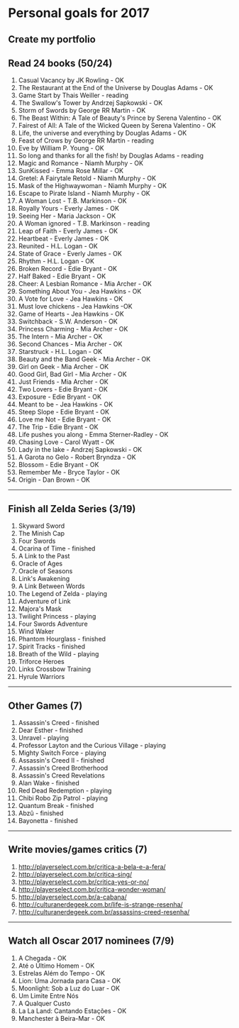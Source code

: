 # Personal goals for 2017

## Create my portfolio

## Read 24 books (50/24)
1. Casual Vacancy by JK Rowling - OK
2. The Restaurant at the End of the Universe by Douglas Adams - OK
3. Game Start by Thais Weiller - reading
4. The Swallow's Tower by Andrzej Sapkowski - OK
5. Storm of Swords by George RR Martin - OK
6. The Beast Within: A Tale of Beauty's Prince by Serena Valentino - OK
7. Fairest of All: A Tale of the Wicked Queen by Serena Valentino - OK
8. Life, the universe and everything by Douglas Adams - OK
9. Feast of Crows by George RR Martin - reading
10. Eve by William P. Young - OK
11. So long and thanks for all the fish! by Douglas Adams - reading
12. Magic and Romance - Niamh Murphy - OK
13. SunKissed - Emma Rose Millar - OK
14. Gretel: A Fairytale Retold - Niamh Murphy - OK
15. Mask of the Highwaywoman - Niamh Murphy - OK
16. Escape to Pirate Island - Niamh Murphy - OK
17. A Woman Lost - T.B. Markinson - OK
18. Royally Yours - Everly James - OK
19. Seeing Her - Maria Jackson - OK
20. A Woman ignored - T.B. Markinson - reading
21. Leap of Faith - Everly James - OK
22. Heartbeat - Everly James - OK
23. Reunited - H.L. Logan - OK
24. State of Grace - Everly James - OK
25. Rhythm - H.L. Logan - OK
26. Broken Record - Edie Bryant - OK
27. Half Baked - Edie Bryant - OK
28. Cheer: A Lesbian Romance - Mia Archer - OK
29. Something About You - Jea Hawkins - OK
30. A Vote for Love - Jea Hawkins - OK
31. Must love chickens - Jea Hawkins -OK
32. Game of Hearts - Jea Hawkins - OK
33. Switchback - S.W. Anderson - OK
34. Princess Charming - Mia Archer - OK
35. The Intern - Mia Archer - OK
36. Second Chances - Mia Archer - OK
37. Starstruck - H.L. Logan -   OK
38. Beauty and the Band Geek - Mia Archer - OK
39. Girl on Geek - Mia Archer - OK
40. Good Girl, Bad Girl - Mia Archer - OK
41. Just Friends - Mia Archer - OK
42. Two Lovers - Edie Bryant - OK
43. Exposure - Edie Bryant - OK
44. Meant to be - Jea Hawkins - OK
45. Steep Slope - Edie Bryant - OK
46. Love me Not - Edie Bryant - OK
47. The Trip - Edie Bryant - OK
48. Life pushes you along - Emma Sterner-Radley - OK
49. Chasing Love - Carol Wyatt - OK
50. Lady in the lake - Andrzej Sapkowski - OK
51. A Garota no Gelo - Robert Bryndza - OK
52. Blossom - Edie Bryant - OK
53. Remember Me - Bryce Taylor - OK
54. Origin - Dan Brown - OK



-------------------

## Finish all Zelda Series (3/19)
1. Skyward Sword
2. The Minish Cap
3. Four Swords
4. Ocarina of Time - finished
5. A Link to the Past
6. Oracle of Ages
6. Oracle of Seasons
8. Link's Awakening
9. A Link Between Words
10. The Legend of Zelda - playing
11. Adventure of Link
12. Majora's Mask
13. Twilight Princess - playing
14. Four Swords Adventure
15. Wind Waker
16. Phantom Hourglass - finished
17. Spirit Tracks - finished
18. Breath of the Wild - playing
19. Triforce Heroes
20. Links Crossbow Training
21. Hyrule Warriors

-------------------

## Other Games (7)
1. Assassin's Creed - finished
2. Dear Esther - finished
3. Unravel - playing
4. Professor Layton and the Curious Village - playing
5. Mighty Switch Force - playing
6. Assassin's Creed II - finished
7. Assassin's Creed Brotherhood
8. Assassin's Creed Revelations
9. Alan Wake - finished
10. Red Dead Redemption - playing
11. Chibi Robo Zip Patrol - playing
12. Quantum Break - finished
13. Abzû - finished
14. Bayonetta - finished

-------------------

## Write movies/games critics (7)
1. http://playerselect.com.br/critica-a-bela-e-a-fera/
2. http://playerselect.com.br/critica-sing/
3. http://playerselect.com.br/critica-yes-or-no/
4. http://playerselect.com.br/critica-wonder-woman/
5. http://playerselect.com.br/a-cabana/
6. http://culturanerdegeek.com.br/life-is-strange-resenha/
7. http://culturanerdegeek.com.br/assassins-creed-resenha/

-------------------

## Watch all Oscar 2017 nominees (7/9)
1. A Chegada - OK
2. Até o Último Homem - OK
3. Estrelas Além do Tempo - OK
4. Lion: Uma Jornada para Casa - OK
5. Moonlight: Sob a Luz do Luar - OK
6. Um Limite Entre Nós
7. A Qualquer Custo
8. La La Land: Cantando Estações - OK
9. Manchester à Beira-Mar - OK

